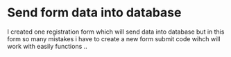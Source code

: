 # Send form data into database
I created one registration form which will send data into database but in this form so many mistakes i have to create a new form submit code wihch will work with easily functions .. 
